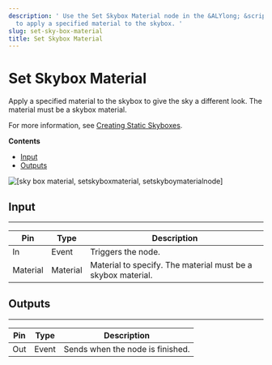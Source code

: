 ```yaml
---
description: ' Use the Set Skybox Material node in the &ALYlong; &script-canvas; editor
  to apply a specified material to the skybox. '
slug: set-sky-box-material
title: Set Skybox Material
---
```

# Set Skybox Material<a name="set-sky-box-material"></a>

Apply a specified material to the skybox to give the sky a different look\. The material must be a skybox material\. 

For more information, see [Creating Static Skyboxes](sky-skyboxes-intro.md)\.

**Contents**
+ [Input](#set-sky-box-material-input)
+ [Outputs](#set-sky-box-material-output)

![\[sky box material, setskyboxmaterial, setskyboymaterialnode\]](/images/userguide/scripting/script-canvas/scriptcanvasnodes/environment-set-skybox-material.png)

## Input<a name="set-sky-box-material-input"></a>


****  

| Pin | Type | Description | 
| --- | --- | --- | 
| In | Event | Triggers the node\. | 
| Material | Material |  Material to specify\. The material must be a skybox material\.  | 

## Outputs<a name="set-sky-box-material-output"></a>


****  

| Pin | Type | Description | 
| --- | --- | --- | 
| Out | Event | Sends when the node is finished\. | 